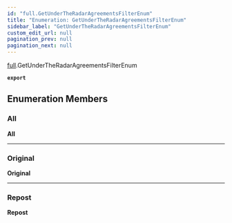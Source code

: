```yaml
---
id: "full.GetUnderTheRadarAgreementsFilterEnum"
title: "Enumeration: GetUnderTheRadarAgreementsFilterEnum"
sidebar_label: "GetUnderTheRadarAgreementsFilterEnum"
custom_edit_url: null
pagination_prev: null
pagination_next: null
---
```


[full](../namespaces/full.md).GetUnderTheRadarAgreementsFilterEnum

**`export`**

## Enumeration Members

### All

 **All**

___

### Original

 **Original**

___

### Repost

 **Repost**
